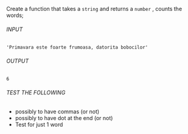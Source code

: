 Create a function that takes a `string` and returns a `number` , counts the words;

###### INPUT

`'Primavara este foarte frumoasa, datorita bobocilor'`

###### OUTPUT

`6`

###### TEST THE FOLLOWING

- possibly to have commas (or not)
- possibly to have dot at the end (or not)
- Test for just 1 word
